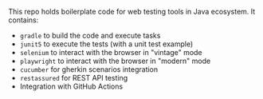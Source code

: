 This repo holds boilerplate code for web testing tools in Java ecosystem. It contains:

* `gradle` to build the code and execute tasks
* `junit5` to execute the tests (with a unit test example)
* `selenium` to interact with the browser in "vintage" mode
* `playwright` to interact with the browser in "modern" mode
* `cucumber` for gherkin scenarios integration
* `restassured` for REST API testing
* Integration with GitHub Actions
